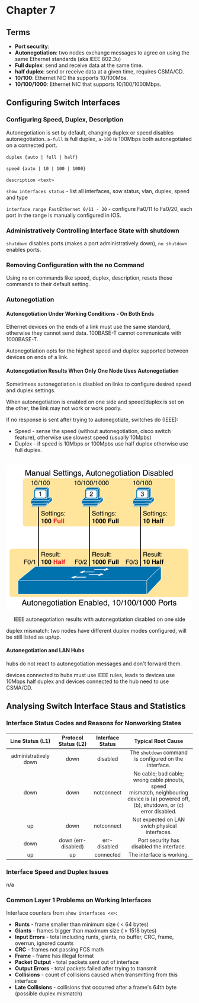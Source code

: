 # Chapter 7

## Terms

* **Port security**: 
* **Autonegotiation**: two nodes exchange messages to agree on using the same Ethernet standards (aka IEEE 802.3u)
* **Full duplex**: send and receive data at the same time.
* **half duplex**: send or receive data at a given time, requires CSMA/CD.
* **10/100**: Ethernet NIC tha supports 10/100Mbs.
* **10/100/1000**: Ethernet NIC that supports 10/100/1000Mbps.

## Configuring Switch Interfaces

### Configuring Speed, Duplex, Description

Autonegotiation is set by default, changing duplex or speed disables autonegotiation. `a-full` is full duplex, `a-100` is 100Mbps both autonegotiated on a connected port.

`duplex {auto | full | half}`

`speed {auto | 10 | 100 | 1000}`

`description <text>`

`show interfaces status` - list all interfaces, sow status, vlan, duplex, speed and type

`interface range FastEthernet 0/11 - 20` - configure Fa0/11 to Fa0/20, each port in the range is manually configured in IOS.

### Administratively Controlling Interface State with shutdown

`shutdown` disables ports (makes a port administratively down), `no shutdown` enables ports.

### Removing Configuration with the no Command

Using `no` on commands like speed, duplex, description, resets those commands to their default setting.

### Autonegotiation

#### Autonegotiation Under Working Conditions - On Both Ends

Ethernet devices on the ends of a link must use the same standard, otherwise they cannot send data. 100BASE-T cannot communicate with 1000BASE-T.

Autonegotiation opts for the highest speed and duplex supported between devices on ends of a link.

#### Autonegotiation Results When Only One Node Uses Autonegotiation

Sometimess autonegotiation is disabled on links to configure desired speed and duplex settings.

When autonegotiation is enabled on one side and speed/duplex is set on the other, the link may not work or work poorly.

If no response is sent after trying to autonegotiate, switches do (IEEE):
* Speed - sense the speed (without autonegotiation, cisco switch feature), otherwise use slowest speed (usually 10Mpbs)
* Duplex - if speed is 10Mbps or 100Mpbs use half duplex otherwise use full duplex.

<div style="text-align: center">
    <br>
    <img src="images/autonegotiation-failed.png" width="500px" alt="IEEE autonegotiation results with autonegotiation disabled on one side">
    <p>IEEE autonegotiation results with autonegotiation disabled on one side</p>
</div>

duplex mismatch: two nodes have different duplex modes configured, will be still listed as up/up.

#### Autonegotiation and LAN Hubs

hubs do not react to autonegotiation messages and don't forward them.

devices connected to hubs must use IEEE rules, leads to devices use 10Mbps half duplex and devices connected to the hub need to use CSMA/CD.

## Analysing Switch Interface Staus and Statistics

### Interface Status Codes and Reasons for Nonworking States

| Line Status (L1) | Protocol<br>Status (L2) | Interface<br>Status | Typical Root Cause |
| :-: | :-: | :-: | :-: |
| administratively down | down | disabled | The `shutdown` command is configured on the interface. |
| down | down | notconnect | No cable; bad cable; wrong cable pinouts, speed<br> mismatch, neighbouring device is (a) powered off, <br>(b), shutdown, or (c) error disabled. |
| up | down | notconnect | Not expected on LAN swich physical interfaces. |
| down | down (err-disabled) | err-disabled | Port security has disabled the interface. |
| up | up | connected | The interface is working. |

### Interface Speed and Duplex Issues

n/a

### Common Layer 1 Problems on Working Interfaces

Interface counters from `show interfaces <x>`:
* **Runts** - frame smaller than minimum size ( < 64 bytes)
* **Giants** - frames bigger than maximum size ( > 1518 bytes)
* **Input Errors** - total including runts, giants, no buffer, CRC, frame, overrun, ignored counts
* **CRC** - frames not passing FCS math
* **Frame** - frame has illegal format
* **Packet Output** - total packets sent out of interface
* **Output Errors** - total packets failed after trying to transmit
* **Collisions** - count of collisions caused when transmitting from this interface
* **Late Collisions** - collisions that occurred after a frame's 64th byte (possible duplex mismatch)